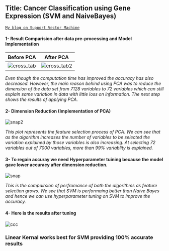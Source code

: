 ## Title: Cancer Classification using Gene Expression (SVM and NaiveBayes)
[`My blog on Support Vector Machine`](https://towardsdatascience.com/support-vector-machine-support-vector-classifier-maximal-margin-classifier-22648a38ad9c) 

#### 1- Result Comparision after data pre-processing and Model Implementation

Before PCA                                           | After PCA
:--------------------------------------------------------:|:---------------------------------------------------------:
![cross_tab](https://user-images.githubusercontent.com/32847030/62818004-54e8f400-bb0e-11e9-866a-135f2c3c3052.GIF) | ![cross_tab2](https://user-images.githubusercontent.com/32847030/62818005-561a2100-bb0e-11e9-8fc7-d29ea920c29e.GIF)

*Even though the computation time has improved the accuracy has also decreased. However, the main reason behind using PCA was to reduce the dimension of the data set from 7128 variables to 72 variables which can still explain same variation in data with little loss on information. The next step shows the results of applying PCA.* 

#### 2- Dimension Reduction (Implementation of PCA)

![snap2](https://user-images.githubusercontent.com/32847030/62817974-c4121880-bb0d-11e9-9c20-b5830d476402.GIF)

*This plot represents the feature selection process of PCA. We can see that as the algorithm increases the number of variables to be selected the variation explained by those variables is also increasing. At selecting 72 variables out of 7000 variables, more than 99% variablity is explained.*

#### 3- To regain accuray we need Hyperparameter tuining because the model gave lower accuracy after dimension reduction. 

![snap](https://user-images.githubusercontent.com/32847030/62818006-59151180-bb0e-11e9-94c3-13f5b95e4750.GIF)

*This is the compairsion of perfromance of both the algorithms as feature selection grows. We see that SVM is performaing better than Naive Bayes and hence we can use hyperparameter tuning on SVM to improve the accuracy.*

#### 4- Here is the results after tuning

![ccc](https://user-images.githubusercontent.com/32847030/62824773-85fa1080-bb70-11e9-9129-c7df7b8d328c.gif)

### Linear Kernal works best for SVM providing 100% accurate results
